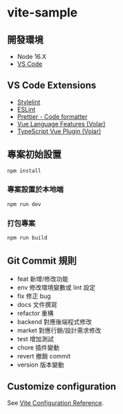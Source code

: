 # vite-sample

## 開發環境

- Node 16.X
- [VS Code](https://code.visualstudio.com/)

## VS Code Extensions

- [Stylelint](https://marketplace.visualstudio.com/items?itemName=stylelint.vscode-stylelint)
- [ESLint](https://marketplace.visualstudio.com/items?itemName=dbaeumer.vscode-eslint)
- [Prettier - Code formatter](https://marketplace.visualstudio.com/items?itemName=esbenp.prettier-vscode)
- [Vue Language Features (Volar)](https://marketplace.visualstudio.com/items?itemName=Vue.volar)
- [TypeScript Vue Plugin (Volar)](https://marketplace.visualstudio.com/items?itemName=Vue.vscode-typescript-vue-plugin)

## 專案初始設置

```sh
npm install
```

### 專案設置於本地端

```sh
npm run dev
```

### 打包專案

```sh
npm run build
```

## Git Commit 規則

- feat 新增/修改功能
- env 修改環境變數或 lint 設定
- fix 修正 bug
- docs 文件撰寫
- refactor 重構
- backend 對應後端程式修改
- market 對應行銷/設計需求修改
- test 增加測試
- chore 插件變動
- revert 撤銷 commit
- version 版本變動

## Customize configuration

See [Vite Configuration Reference](https://vitejs.dev/config/).
